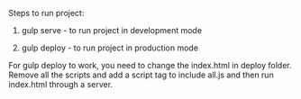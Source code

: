 Steps to run project:

1) gulp serve - to run project in development mode

2) gulp deploy - to run project in production mode

For gulp deploy to work, you need to change the index.html in deploy folder. Remove all the scripts and add a script tag to include all.js and then run index.html through a server.
